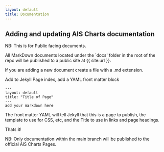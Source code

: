 ```yaml
---
layout: default
title: Documentation
---
```

## Adding and updating AIS Charts documentation

NB: This is for Public facing documents.

All MarkDown documents located under the `docs' folder in the root of the repo will be published to a public site at {{ site.url }}.

If you are adding a new document create a file with a .md extension.

Add to Jekyll Page index, add a YAML front matter block

```
---
layout: default
title: "Title of Page"
---
add your markdown here
```

The front matter YAML will tell Jekyll that this is a page to publish, the template to use for CSS, etc, and the Title to use in links and page headings.

Thats it!

NB: Only documentation within the main branch will be published to the official AIS Charts Pages.
